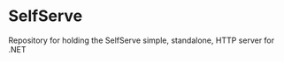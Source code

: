 SelfServe
====================

Repository for holding the SelfServe simple, standalone, HTTP server for .NET